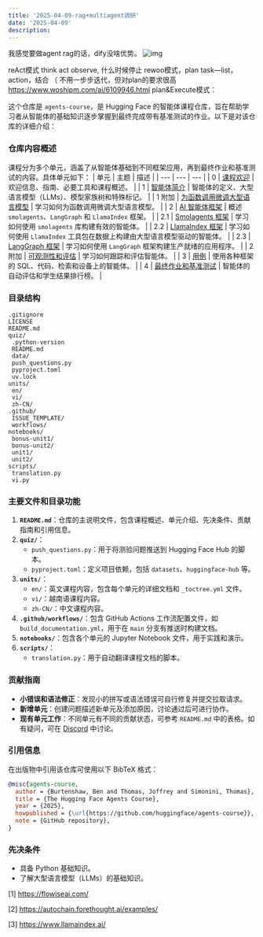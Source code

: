 ```yaml
---
title: '2025-04-09-rag+multiagent调研'
date: '2025-04-09'
description:
---
```



我感觉要做agent rag的话，dify没啥优势。
![img](https://image.woshipm.com/2024/09/05/4ed790fe-6b2a-11ef-9237-00163e142b65.png)

reAct模式 think act observe, 什么时候停止
rewoo模式，plan task—list，action，结合 （ 不用一步步迭代，但对plan的要求很高
https://www.woshipm.com/ai/6109946.html
plan&Execute模式：



这个仓库是 `agents-course`，是 Hugging Face 的智能体课程仓库，旨在帮助学习者从智能体的基础知识逐步掌握到最终完成带有基准测试的作业。以下是对该仓库的详细介绍：

### 仓库内容概述
课程分为多个单元，涵盖了从智能体基础到不同框架应用，再到最终作业和基准测试的内容。具体单元如下：
| 单元 | 主题 | 描述 |
| --- | --- | --- |
| 0 | [课程欢迎](https://huggingface.co/learn/agents-course/en/unit0/introduction) | 欢迎信息、指南、必要工具和课程概述。 |
| 1 | [智能体简介](https://huggingface.co/learn/agents-course/en/unit1/introduction) | 智能体的定义、大型语言模型（LLMs）、模型家族树和特殊标记。 |
| 1 附加 | [为函数调用微调大型语言模型](https://huggingface.co/learn/agents-course/bonus-unit1/introduction) | 学习如何为函数调用微调大型语言模型。 |
| 2 | [AI 智能体框架](https://huggingface.co/learn/agents-course/unit2/introduction) | 概述 `smolagents`、`LangGraph` 和 `LlamaIndex` 框架。 |
| 2.1 | [Smolagents 框架](https://huggingface.co/learn/agents-course/unit2/smolagents/introduction) | 学习如何使用 `smolagents` 库构建有效的智能体。 |
| 2.2 | [LlamaIndex 框架](https://huggingface.co/learn/agents-course/unit2/llama-index/introduction) | 学习如何使用 `LlamaIndex` 工具包在数据上构建由大型语言模型驱动的智能体。 |
| 2.3 | [LangGraph 框架](https://huggingface.co/learn/agents-course/unit2/langgraph/introduction) | 学习如何使用 `LangGraph` 框架构建生产就绪的应用程序。 |
| 2 附加 | [可观测性和评估](https://huggingface.co/learn/agents-course/bonus-unit2/introduction) | 学习如何跟踪和评估智能体。 |
| 3 | [用例](units/en/unit3/README.md) | 使用各种框架的 SQL、代码、检索和设备上的智能体。 |
| 4 | [最终作业和基准测试](units/en/unit4/README.md) | 智能体的自动评估和学生结果排行榜。 |

### 目录结构
```
.gitignore
LICENSE
README.md
quiz/
 .python-version
 README.md
 data/
 push_questions.py
 pyproject.toml
 uv.lock
units/
 en/
 vi/
 zh-CN/
.github/
 ISSUE_TEMPLATE/
 workflows/
notebooks/
 bonus-unit1/
 bonus-unit2/
 unit1/
 unit2/
scripts/
 translation.py
 vi.py
```

### 主要文件和目录功能
1. **`README.md`**：仓库的主说明文件，包含课程概述、单元介绍、先决条件、贡献指南和引用信息。
2. **`quiz/`**：
    - `push_questions.py`：用于将测验问题推送到 Hugging Face Hub 的脚本。
    - `pyproject.toml`：定义项目依赖，包括 `datasets`、`huggingface-hub` 等。
3. **`units/`**：
    - `en/`：英文课程内容，包含每个单元的详细文档和 `_toctree.yml` 文件。
    - `vi/`：越南语课程内容。
    - `zh-CN/`：中文课程内容。
4. **`.github/workflows/`**：包含 GitHub Actions 工作流配置文件，如 `build_documentation.yml`，用于在 `main` 分支有推送时构建文档。
5. **`notebooks/`**：包含各个单元的 Jupyter Notebook 文件，用于实践和演示。
6. **`scripts/`**：
    - `translation.py`：用于自动翻译课程文档的脚本。

### 贡献指南
- **小错误和语法修正**：发现小的拼写或语法错误可自行修复并提交拉取请求。
- **新增单元**：创建问题描述新单元及添加原因，讨论通过后可进行协作。
- **现有单元工作**：不同单元有不同的贡献状态，可参考 `README.md` 中的表格。如有疑问，可在 [Discord](https://discord.gg/UrrTSsSyjb) 中讨论。

### 引用信息
在出版物中引用该仓库可使用以下 BibTeX 格式：
```bibtex
@misc{agents-course,
  author = {Burtenshaw, Ben and Thomas, Joffrey and Simonini, Thomas},
  title = {The Hugging Face Agents Course},
  year = {2025},
  howpublished = {\url{https://github.com/huggingface/agents-course}},
  note = {GitHub repository},
}
```

### 先决条件
- 具备 Python 基础知识。
- 了解大型语言模型（LLMs）的基础知识。



[1]   https://flowiseai.com/

[2]   https://autochain.forethought.ai/examples/

[3]   https://www.llamaindex.ai/